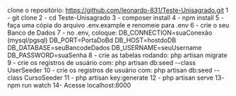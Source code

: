 clone o repositório: https://github.com/leonardo-831/Teste-Unisagrado.git
1 - git clone 
2 - cd Teste-Unisagrado
3 - composer install
4 - npm install
5 - faça uma cópia do arquivo .env.example e renomeie para .env
6 - crie o seu Banco de Dados
7 - no .env, coloque:
DB_CONNECTION=suaConexão (mysql/pgsql)
DB_PORT=PortaDoBd
DB_HOST=hostdoDB
DB_DATABASE=seuBancodeDados
DB_USERNAME=seuUsername
DB_PASSWORD=suaSenha
8 - crie as tabelas rodando: php artisan migrate
9 - crie os registros de usuário com: php artisan db:seed --class UserSeeder
10 - crie os registros de usuário com: php artisan db:seed --class CursoSeeder
11 - php artisan key:generate
12 - php artisan serve
13- npm run watch
14- Acesse localhost:8000

